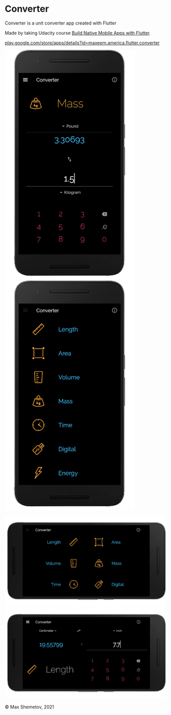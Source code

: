 # Converter

Converter is a unit converter app created with Flutter

Made by taking Udacity course [Build Native Mobile Apps with Flutter](https://www.udacity.com/course/ud905).

[play.google.com/store/apps/details?id=maxeem.america.flutter.converter](https://play.google.com/store/apps/details?id=maxeem.america.flutter.converter)

![Screenshot](screens/Converter1.png) ![Screenshot](screens/Converter2.png)

![Screenshot](screens/Converter5.png) ![Screenshot](screens/Converter4.png)


© Max Shemetov, 2021
